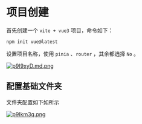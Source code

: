 # 项目创建

首先创建一个 `vite + vue3` 项目，命令如下：

```
npm init vue@latest
```

设置项目名称，使用 `pinia` 、`router` ，其余都选择 `No` 。

[![p9I9xyD.md.png](https://s1.ax1x.com/2023/05/21/p9I9xyD.md.png)](https://imgse.com/i/p9I9xyD)

## 配置基础文件夹

文件夹配置如下如所示

[![p9Ikm3q.png](https://s1.ax1x.com/2023/05/21/p9Ikm3q.png)](https://imgse.com/i/p9Ikm3q)

